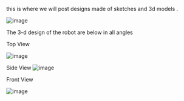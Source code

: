 this is where we will post designs made of sketches and 3d models .

![image](https://github.com/jaswanth-coder/Flood_robo/blob/main/Designs/Amphi_bot_v1_sketch.jpeg)  

The 3-d design of the robot are below in all angles

Top View

![image](https://github.com/jaswanth-coder/Project-Jalayan-Vikram/assets/145809181/c40feee7-0e39-4283-bb54-e1f84f3d2983)


Side View
![image](https://github.com/jaswanth-coder/Project-Jalayan-Vikram/assets/145809181/e84efce9-0ebf-4948-9c0d-43aa8b9ecb5f)


Front View

![image](https://github.com/jaswanth-coder/Project-Jalayan-Vikram/assets/145809181/a1010894-4aed-4877-949a-8d9e94cfa36d)
